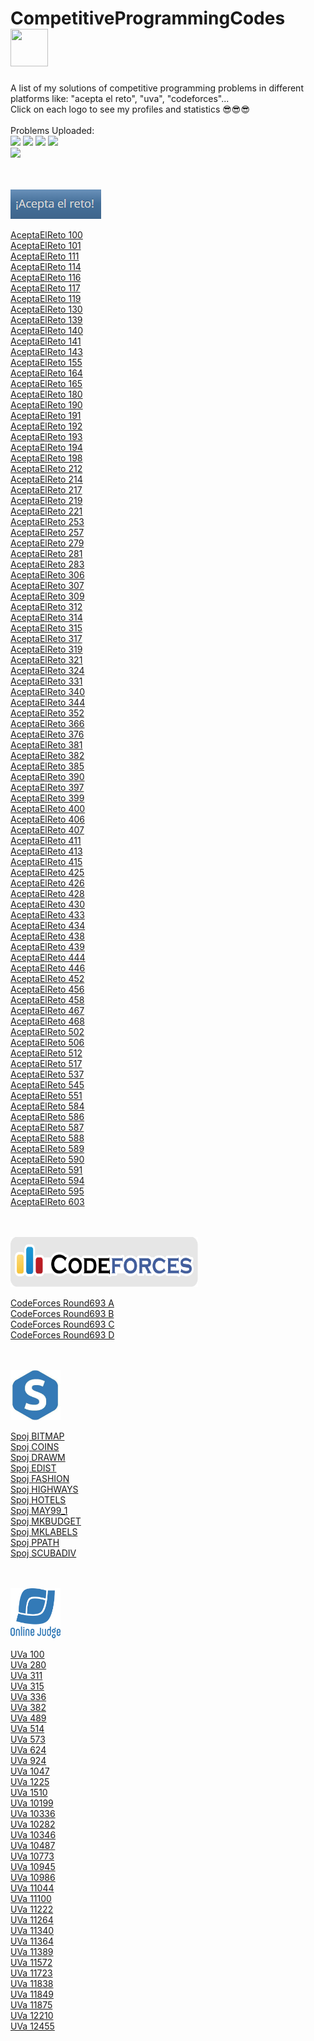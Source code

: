 # CompetitiveProgrammingCodes <img src="https://icon-library.com/images/java-icon-image/java-icon-image-0.jpg" width="60" height="60"> 
A list of my solutions of competitive programming problems in different platforms like: "acepta el reto", "uva", "codeforces"... <br/>
Click on each logo to see my profiles and statistics 😎😎😎 <br/>
<br/>
Problems Uploaded:
<br/>
![](https://img.shields.io/static/v1?label=AceptaElReto&message=91&color=blue)
![](https://img.shields.io/static/v1?label=CodeForces&message=4&color=red)
![](https://img.shields.io/static/v1?label=Spoj&message=12&color=green)
![](https://img.shields.io/static/v1?label=Uva&message=36&color=yellow)
<br/>
![](https://img.shields.io/static/v1?label=Total&message=143&color=orange)  
<br/>
<br/>

<a href="https://www.aceptaelreto.com/user/profile.php?id=13978">
<img src="https://github.com/SergioSalazarC/CompetitiveProgrammingCodes/blob/main/media/aer.PNG">  
</a>

[AceptaElReto 100](./problems/aer100/src/Main.java)  
[AceptaElReto 101](./problems/aer101/src/Main.java)  
[AceptaElReto 111](./problems/aer111/src/Main.java)  
[AceptaElReto 114](./problems/aer114/src/Main.java)  
[AceptaElReto 116](./problems/aer116/src/Main.java)  
[AceptaElReto 117](./problems/aer117/src/Main.java)  
[AceptaElReto 119](./problems/aer119/src/Main.java)  
[AceptaElReto 130](./problems/aer130/src/Main.java)  
[AceptaElReto 139](./problems/aer139/src/Main.java)  
[AceptaElReto 140](./problems/aer140/src/Main.java)  
[AceptaElReto 141](./problems/aer141/src/Main.java)  
[AceptaElReto 143](./problems/aer143/src/Main.java)  
[AceptaElReto 155](./problems/aer155/src/Main.java)  
[AceptaElReto 164](./problems/aer164/src/Main.java)  
[AceptaElReto 165](./problems/aer165/src/Main.java)  
[AceptaElReto 180](./problemsII/aer180.java)  
[AceptaElReto 190](./problems/aer190/src/Main.java)  
[AceptaElReto 191](./problems/aer191/src/Main.java)  
[AceptaElReto 192](./problems/aer192/src/Main.java)  
[AceptaElReto 193](./problems/aer193/src/Main.java)  
[AceptaElReto 194](./problems/aer194/src/Main.java)  
[AceptaElReto 198](./problems/aer198/src/Main.java)  
[AceptaElReto 212](./problems/aer212/src/Main.java)  
[AceptaElReto 214](./problems/aer214/src/Main.java)  
[AceptaElReto 217](./problems/aer217/src/Main.java)  
[AceptaElReto 219](./problems/aer219/src/Main.java)  
[AceptaElReto 221](./problems/aer221/src/Main.java)  
[AceptaElReto 253](./problems/aer253/src/Main.java)  
[AceptaElReto 257](./problems/aer257/src/Main.java)  
[AceptaElReto 279](./problems/aer279/src/Main.java)  
[AceptaElReto 281](./problems/aer281/src/Main.java)  
[AceptaElReto 283](./problems/aer283/src/Main.java)  
[AceptaElReto 306](./problems/aer306/src/Main.java)  
[AceptaElReto 307](./problems/aer307/src/Main.java)  
[AceptaElReto 309](./problems/aer309/src/Main.java)  
[AceptaElReto 312](./problems/aer312/src/Main.java)  
[AceptaElReto 314](./problems/aer314/src/Main.java)  
[AceptaElReto 315](./problems/aer315/src/Main.java)  
[AceptaElReto 317](./problems/aer317/src/Main.java)  
[AceptaElReto 319](./problems/aer319/src/Main.java)  
[AceptaElReto 321](./problems/aer321/src/Main.java)  
[AceptaElReto 324](./problems/aer324/src/Main.java)  
[AceptaElReto 331](./problems/aer331/src/Main.java)  
[AceptaElReto 340](./problems/aer340/src/Main.java)  
[AceptaElReto 344](./problems/aer344/src/Main.java)  
[AceptaElReto 352](./problems/aer352/src/Main.java)  
[AceptaElReto 366](./problems/aer366/src/Main.java)  
[AceptaElReto 376](./problems/aer376/src/Main.java)  
[AceptaElReto 381](./problems/aer381/src/Main.java)  
[AceptaElReto 382](./problems/aer382/src/Main.java)  
[AceptaElReto 385](./problems/aer385/src/Main.java)  
[AceptaElReto 390](./problems/aer390/src/Main.java)  
[AceptaElReto 397](./problems/aer397/src/Main.java)  
[AceptaElReto 399](./problems/aer399/src/Main.java)  
[AceptaElReto 400](./problems/aer400/src/Main.java)  
[AceptaElReto 406](./problems/aer406/src/Main.java)  
[AceptaElReto 407](./problems/aer407/src/Main.java)  
[AceptaElReto 411](./problems/aer411/src/Main.java)  
[AceptaElReto 413](./problems/aer413/src/Main.java)  
[AceptaElReto 415](./problems/aer415/src/Main.java)  
[AceptaElReto 425](./problems/aer425/src/Main.java)  
[AceptaElReto 426](./problems/aer426/src/Main.java)  
[AceptaElReto 428](./problems/aer428/src/Main.java)  
[AceptaElReto 430](./problems/aer430/src/Main.java)  
[AceptaElReto 433](./problems/aer433/src/Main.java)  
[AceptaElReto 434](./problems/aer434/src/Main.java)  
[AceptaElReto 438](./problems/aer438/src/Main.java)  
[AceptaElReto 439](./problems/aer439/src/Main.java)  
[AceptaElReto 444](./problems/aer444/src/Main.java)  
[AceptaElReto 446](./problems/aer446/src/Main.java)  
[AceptaElReto 452](./problems/aer452/src/Main.java)  
[AceptaElReto 456](./problems/aer456/src/Main.java)  
[AceptaElReto 458](./problems/aer458/src/Main.java)  
[AceptaElReto 467](./problems/aer467/src/Main.java)  
[AceptaElReto 468](./problems/aer468/src/Main.java)  
[AceptaElReto 502](./problems/aer502/src/Main.java)  
[AceptaElReto 506](./problems/aer506/src/Main.java)  
[AceptaElReto 512](./problems/aer512/src/Main.java)  
[AceptaElReto 517](./problems/aer517/src/Main.java)   
[AceptaElReto 537](./problems/aer537/src/Main.java)  
[AceptaElReto 545](./problems/aer545/src/Main.java)  
[AceptaElReto 551](./problems/aer551/src/Main.java)  
[AceptaElReto 584](./problems/aer584/src/Main.java)  
[AceptaElReto 586](./problems/aer586/src/Main.java)  
[AceptaElReto 587](./problems/aer587/src/Main.java)  
[AceptaElReto 588](./problems/aer588/src/Main.java)  
[AceptaElReto 589](./problems/aer589/src/Main.java)  
[AceptaElReto 590](./problems/aer590/src/Main.java)  
[AceptaElReto 591](./problems/aer591/src/Main.java)  
[AceptaElReto 594](./problems/aer594/src/Main.java)  
[AceptaElReto 595](./problems/aer595/src/Main.java)  
[AceptaElReto 603](./problems/aer603/src/Main.java)  
<br/>
<br/>
  
<a href="https://codeforces.com/profile/Serg_">
<img src="https://github.com/SergioSalazarC/CompetitiveProgrammingCodes/blob/main/media/cf.png" width="300" height="80">  
</a>

[CodeForces Round693 A](./problems/codeforcesRound693A/src/Main.java)  
[CodeForces Round693 B](./problems/codeforcesRound693B/src/Main.java)  
[CodeForces Round693 C](./problems/codeforcesRound693C/src/Main.java)  
[CodeForces Round693 D](./problems/codeforcesRound693D/src/Main.java)  
<br/>
<br/>

<a href="https://www.spoj.com/users/serg__/">
<img src="https://github.com/SergioSalazarC/CompetitiveProgrammingCodes/blob/main/media/spoj.jpeg" width="80" height="80">  
</a>

[Spoj BITMAP](./problems/spojBITMAP/src/Main.java)  
[Spoj COINS](./problems/spojCOINS/src/Main.java)  
[Spoj DRAWM](./problems/spojDRAWM/src/Main.java)  
[Spoj EDIST](./problems/spojEDIST/src/Main.java)  
[Spoj FASHION](./problems/spojFASHION/src/Main.java)  
[Spoj HIGHWAYS](./problems/spojHIGHWAYS/src/Main.java)  
[Spoj HOTELS](./problems/spojHOTELS/src/Main.java)  
[Spoj MAY99_1](./problems/spojMAY99_1/src/Main.java)  
[Spoj MKBUDGET](./problems/spojMKBUDGET/src/Main.java)  
[Spoj MKLABELS](./problems/spojMKLABELS/src/Main.java)  
[Spoj PPATH](./problems/spojPPATH/src/Main.java)  
[Spoj SCUBADIV](./problems/spojSCUBADIV/src/Main.java)  
<br/>
<br/>

<a href="https://uhunt.onlinejudge.org/id/1125078">
<img src="https://github.com/SergioSalazarC/CompetitiveProgrammingCodes/blob/main/media/ojlogo2.png" width="80" height="80">  
</a>

[UVa 100](./problems/uva00100/src/Main.java)  
[UVa 280](./problems/uva00280/src/Main.java)  
[UVa 311](./problems/uva00311/src/Main.java)  
[UVa 315](./problems/uva00315/src/Main.java)  
[UVa 336](./problems/uva00336/src/Main.java)  
[UVa 382](./problems/uva00382/src/Main.java)  
[UVa 489](./problems/uva00489/src/Main.java)  
[UVa 514](./problems/uva00514/src/Main.java)  
[UVa 573](./problems/uva00573/src/Main.java)  
[UVa 624](./problems/uva00624/src/Main.java)  
[UVa 924](./problems/uva00924/src/Main.java)  
[UVa 1047](./problems/uva01047/src/Main.java)  
[UVa 1225](./problems/uva01225/src/Main.java)  
[UVa 1510](./problems/uva01510/src/Main.java)  
[UVa 10199](./problems/uva10199/src/Main.java)  
[UVa 10336](./problems/uva10336/src/Main.java)  
[UVa 10282](./problems/uva10282/src/Main.java)  
[UVa 10346](./problems/uva10346/src/Main.java)  
[UVa 10487](./problems/uva10487/src/Main.java)  
[UVa 10773](./problems/uva10773/src/Main.java)  
[UVa 10945](./problems/uva10945/src/Main.java)  
[UVa 10986](./problems/uva10986/src/Main.java)  
[UVa 11044](./problems/uva11044/src/Main.java)  
[UVa 11100](./problems/uva11100/src/Main.java)  
[UVa 11222](./problems/uva11222/src/Main.java)  
[UVa 11264](./problems/uva11264/src/Main.java)  
[UVa 11340](./problems/uva11340/src/Main.java)  
[UVa 11364](./problems/uva11364/src/Main.java)  
[UVa 11389](./problems/uva11389/src/Main.java)  
[UVa 11572](./problems/uva11572/src/Main.java)  
[UVa 11723](./problems/uva11723/src/Main.java)  
[UVa 11838](./problems/uva11838/src/Main.java)  
[UVa 11849](./problems/uva11849/src/Main.java)  
[UVa 11875](./problems/uva11875/src/Main.java)  
[UVa 12210](./problems/uva12210/src/Main.java)  
[UVa 12455](./problems/uva12455/src/Main.java)  
